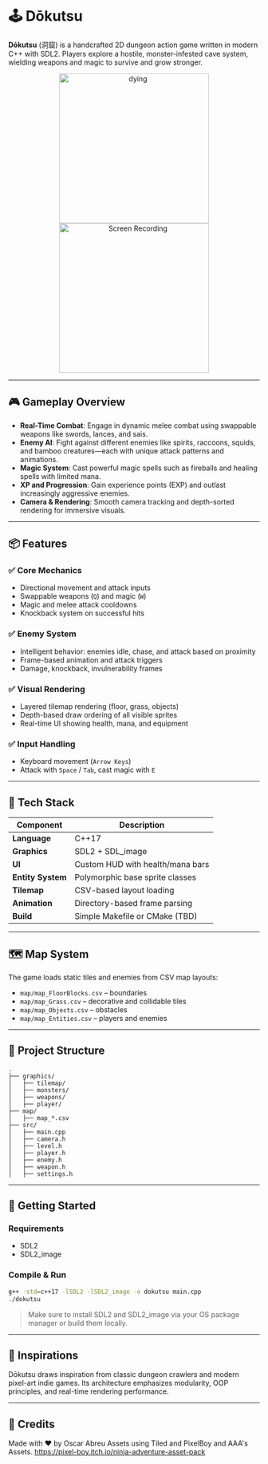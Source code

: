 # 🕹️ Dōkutsu

**Dōkutsu** (洞窟) is a handcrafted 2D dungeon action game written in modern C++ with SDL2. Players explore a hostile, monster-infested cave system, wielding weapons and magic to survive and grow stronger.

<p align="center">
  <img src="https://github.com/user-attachments/assets/be55369a-0f7b-4e82-a008-a03845387389" alt="dying" height="300"/>
  <img src="https://github.com/user-attachments/assets/d266e37b-82f6-4054-a808-efa5017b41a8" alt="Screen Recording" height="300"/>
</p>

---

## 🎮 Gameplay Overview

- **Real-Time Combat**: Engage in dynamic melee combat using swappable weapons like swords, lances, and sais.
- **Enemy AI**: Fight against different enemies like spirits, raccoons, squids, and bamboo creatures—each with unique attack patterns and animations.
- **Magic System**: Cast powerful magic spells such as fireballs and healing spells with limited mana.
- **XP and Progression**: Gain experience points (EXP) and outlast increasingly aggressive enemies.
- **Camera & Rendering**: Smooth camera tracking and depth-sorted rendering for immersive visuals.

---

## 📦 Features

### ✅ Core Mechanics
- Directional movement and attack inputs
- Swappable weapons (`Q`) and magic (`W`)
- Magic and melee attack cooldowns
- Knockback system on successful hits

### ✅ Enemy System
- Intelligent behavior: enemies idle, chase, and attack based on proximity
- Frame-based animation and attack triggers
- Damage, knockback, invulnerability frames

### ✅ Visual Rendering
- Layered tilemap rendering (floor, grass, objects)
- Depth-based draw ordering of all visible sprites
- Real-time UI showing health, mana, and equipment

### ✅ Input Handling
- Keyboard movement (`Arrow Keys`)
- Attack with `Space` / `Tab`, cast magic with `E`

---

## 🔧 Tech Stack

| Component      | Description                        |
|----------------|------------------------------------|
| **Language**   | C++17                              |
| **Graphics**   | SDL2 + SDL_image                   |
| **UI**         | Custom HUD with health/mana bars   |
| **Entity System** | Polymorphic base sprite classes |
| **Tilemap**    | CSV-based layout loading           |
| **Animation**  | Directory-based frame parsing      |
| **Build**      | Simple Makefile or CMake (TBD)     |

---

## 🗺️ Map System

The game loads static tiles and enemies from CSV map layouts:
- `map/map_FloorBlocks.csv` – boundaries
- `map/map_Grass.csv` – decorative and collidable tiles
- `map/map_Objects.csv` – obstacles
- `map/map_Entities.csv` – players and enemies

---

## 📁 Project Structure

```
.
├── graphics/
│   ├── tilemap/
│   ├── monsters/
│   ├── weapons/
│   ├── player/
├── map/
│   ├── map_*.csv
├── src/
│   ├── main.cpp
│   ├── camera.h
│   ├── level.h
│   ├── player.h
│   ├── enemy.h
│   ├── weapon.h
│   ├── settings.h
```

---

## 🚀 Getting Started

### Requirements

- SDL2
- SDL2_image

### Compile & Run

```bash
g++ -std=c++17 -lSDL2 -lSDL2_image -o dokutsu main.cpp
./dokutsu
```

> Make sure to install SDL2 and SDL2_image via your OS package manager or build them locally.

---

## 🧠 Inspirations

Dōkutsu draws inspiration from classic dungeon crawlers and modern pixel-art indie games. Its architecture emphasizes modularity, OOP principles, and real-time rendering performance.

---


## 🙌 Credits

Made with ❤️ by Oscar Abreu
Assets using Tiled and PixelBoy and AAA's Assets.
https://pixel-boy.itch.io/ninja-adventure-asset-pack
